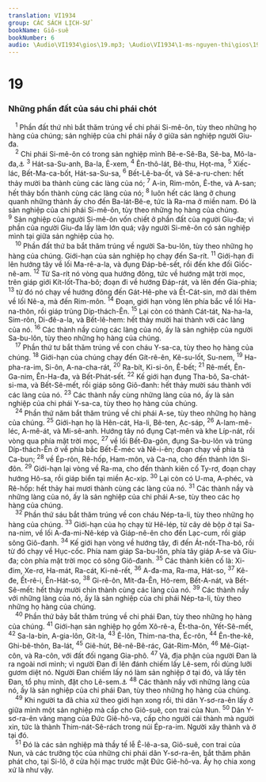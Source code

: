```yaml
---
translation: VI1934
group: CÁC SÁCH LỊCH-SỬ
bookName: Giô-suê 
bookNumber: 6
audio: \Audio\VI1934\gios\19.mp3; \Audio\VI1934\1-ms-nguyen-thi\gios\19.mp3
---
```


<div class="title"><h1>19</h1><h3>Những phần đất của sáu chi phái chót</h3></div>
<span class="verse gios_19_1"> <sup>1</sup> Phần đất thứ nhì bắt thăm trúng về chi phái Si-mê-ôn, tùy theo những họ hàng của chúng; sản nghiệp của chi phái nầy ở giữa sản nghiệp người Giu-đa. <br/></span>
<span class="verse gios_19_2"> <sup>2</sup> Chi phái Si-mê-ôn có trong sản nghiệp mình Bê-e-Sê-Ba, Sê-ba, Mô-la-đa,<a data-toggle="tooltip" data-placement="bottom" title="1Su 4:28-33">⚓</a></span>
<span class="verse gios_19_3"><sup>3</sup> Hát-sa-Su-anh, Ba-la, Ê-xem, </span>
<span class="verse gios_19_4"><sup>4</sup> Ên-thô-lát, Bê-thu, Họt-ma, </span>
<span class="verse gios_19_5"><sup>5</sup> Xiếc-lác, Bết-Ma-ca-bốt, Hát-sa-Su-sa, </span>
<span class="verse gios_19_6"><sup>6</sup> Bết-Lê-ba-ốt, và Sê-a-ru-chen: hết thảy mười ba thành cùng các làng của nó; </span>
<span class="verse gios_19_7"><sup>7</sup> A-in, Rim-môn, Ê-the, và A-san; hết thảy bốn thành cùng các làng của nó; </span>
<span class="verse gios_19_8"><sup>8</sup> luôn hết các làng ở chung quanh những thành ấy cho đến Ba-lát-Bê-e, tức là Ra-ma ở miền nam. Đó là sản nghiệp của chi phái Si-mê-ôn, tùy theo những họ hàng của chúng. </span>
<span class="verse gios_19_9"><sup>9</sup> Sản nghiệp của người Si-mê-ôn vốn chiết ở phần đất của người Giu-đa; vì phần của người Giu-đa lấy làm lớn quá; vậy người Si-mê-ôn có sản nghiệp mình tại giữa sản nghiệp của họ. <br/></span>
<span class="verse gios_19_10"> <sup>10</sup> Phần đất thứ ba bắt thăm trúng về người Sa-bu-lôn, tùy theo những họ hàng của chúng. Giới-hạn của sản nghiệp họ chạy đến Sa-rít. </span>
<span class="verse gios_19_11"><sup>11</sup> Giới-hạn đi lên hướng tây về lối Ma-rê-a-la, và đụng Đáp-bê-sết, rồi đến khe đối Giốc-nê-am. </span>
<span class="verse gios_19_12"><sup>12</sup> Từ Sa-rít nó vòng qua hướng đông, tức về hướng mặt trời mọc, trên giáp giới Kít-lốt-Tha-bô; đoạn đi về hướng Đáp-rát, và lên đến Gia-phia; </span>
<span class="verse gios_19_13"><sup>13</sup> từ đó nó chạy về hướng đông đến Gát-Hê-phe và Ết-Cát-sin, mở dài thêm về lối Nê-a, mà đến Rim-môn. </span>
<span class="verse gios_19_14"><sup>14</sup> Đoạn, giới hạn vòng lên phía bắc về lối Ha-na-thôn, rồi giáp trũng Díp-thách-Ên. </span>
<span class="verse gios_19_15"><sup>15</sup> Lại còn có thành Cát-tát, Na-ha-la, Sim-rôn, Di-đê-a-la, và Bết-lê-hem: hết thảy mười hai thành với các làng của nó. </span>
<span class="verse gios_19_16"><sup>16</sup> Các thành nầy cùng các làng của nó, ấy là sản nghiệp của người Sa-bu-lôn, tùy theo những họ hàng của chúng. <br/></span>
<span class="verse gios_19_17"> <sup>17</sup> Phần thứ tư bắt thăm trúng về con cháu Y-sa-ca, tùy theo họ hàng của chúng. </span>
<span class="verse gios_19_18"><sup>18</sup> Giới-hạn của chúng chạy đến Gít-rê-ên, Kê-su-lốt, Su-nem, </span>
<span class="verse gios_19_19"><sup>19</sup> Ha-pha-ra-im, Si-ôn, A-na-cha-rát, </span>
<span class="verse gios_19_20"><sup>20</sup> Ra-bít, Ki-si-ôn, Ê-bết; </span>
<span class="verse gios_19_21"><sup>21</sup> Rê-mết, Ên-Ga-nim, Ên-Ha-đa, và Bết-Phát-sết. </span>
<span class="verse gios_19_22"><sup>22</sup> Kế giới hạn đụng Tha-bô, Sa-chát-si-ma, và Bết-Sê-mết, rồi giáp sông Giô-đanh: hết thảy mười sáu thành với các làng của nó. </span>
<span class="verse gios_19_23"><sup>23</sup> Các thành nầy cùng những làng của nó, ấy là sản nghiệp của chi phái Y-sa-ca, tùy theo họ hàng của chúng. <br/></span>
<span class="verse gios_19_24"> <sup>24</sup> Phần thứ năm bắt thăm trúng về chi phái A-se, tùy theo những họ hàng của chúng. </span>
<span class="verse gios_19_25"><sup>25</sup> Giới-hạn họ là Hên-cát, Ha-li, Bê-ten, Ạc-sáp, </span>
<span class="verse gios_19_26"><sup>26</sup> A-lam-mê-léc, A-mê-át, và Mi-sê-anh. Hướng tây nó đụng Cạt-mên và khe Líp-nát, rồi vòng qua phía mặt trời mọc, </span>
<span class="verse gios_19_27"><sup>27</sup> về lối Bết-Đa-gôn, đụng Sa-bu-lôn và trũng Díp-thách-Ên ở về phía bắc Bết-Ê-méc và Nê-i-ên; đoạn chạy về phía tả Ca-bun; </span>
<span class="verse gios_19_28"><sup>28</sup> về Ép-rôn, Rê-hốp, Ham-môn, và Ca-na, cho đến thành lớn Si-đôn. </span>
<span class="verse gios_19_29"><sup>29</sup> Giới-hạn lại vòng về Ra-ma, cho đến thành kiên cố Ty-rơ, đoạn chạy hướng Hô-sa, rồi giáp biển tại miền Ạc-xíp. </span>
<span class="verse gios_19_30"><sup>30</sup> Lại còn có U-ma, A-phéc, và Rê-hốp: hết thảy hai mươi thành cùng các làng của nó. </span>
<span class="verse gios_19_31"><sup>31</sup> Các thành nầy và những làng của nó, ấy là sản nghiệp của chi phái A-se, tùy theo các họ hàng của chúng. <br/></span>
<span class="verse gios_19_32"> <sup>32</sup> Phần thứ sáu bắt thăm trúng về con cháu Nép-ta-li, tùy theo những họ hàng của chúng. </span>
<span class="verse gios_19_33"><sup>33</sup> Giới-hạn của họ chạy từ Hê-lép, từ cây dẻ bộp ở tại Sa-na-nim, về lối A-đa-mi-Nê-kép và Giáp-nê-ên cho đến Lạc-cum, rồi giáp sông Giô-đanh. </span>
<span class="verse gios_19_34"><sup>34</sup> Kế giới hạn vòng về hướng tây, đi đến Át-nốt-Tha-bô, rồi từ đó chạy về Hục-cốc. Phía nam giáp Sa-bu-lôn, phía tây giáp A-se và Giu-đa; còn phía mặt trời mọc có sông Giô-đanh. </span>
<span class="verse gios_19_35"><sup>35</sup> Các thành kiên cố là: Xi-đim, Xe-rơ, Ha-mát, Ra-cát, Ki-nê-rết, </span>
<span class="verse gios_19_36"><sup>36</sup> A-đa-ma, Ra-ma, Hát-so, </span>
<span class="verse gios_19_37"><sup>37</sup> Kê-đe, Ết-rê-i, Ên-Hát-so, </span>
<span class="verse gios_19_38"><sup>38</sup> Gi-rê-ôn, Mít-đa-Ên, Hô-rem, Bết-A-nát, và Bết-Sê-mết: hết thảy mười chín thành cùng các làng của nó. </span>
<span class="verse gios_19_39"><sup>39</sup> Các thành nầy với những làng của nó, ấy là sản nghiệp của chi phái Nép-ta-li, tùy theo những họ hàng của chúng. <br/></span>
<span class="verse gios_19_40"> <sup>40</sup> Phần thứ bảy bắt thăm trúng về chi phái Đan, tùy theo những họ hàng của chúng. </span>
<span class="verse gios_19_41"><sup>41</sup> Giới-hạn sản nghiệp họ gồm Xô-rê-a, Ết-tha-ôn, Yết-Sê-mết, </span>
<span class="verse gios_19_42"><sup>42</sup> Sa-la-bin, A-gia-lôn, Gít-la, </span>
<span class="verse gios_19_43"><sup>43</sup> Ê-lôn, Thim-na-tha, Éc-rôn, </span>
<span class="verse gios_19_44"><sup>44</sup> Ên-the-kê, Ghi-bê-thôn, Ba-lát, </span>
<span class="verse gios_19_45"><sup>45</sup> Giê-hút, Bê-nê-Bê-rác, Gát-Rim-Môn, </span>
<span class="verse gios_19_46"><sup>46</sup> Mê-Giạt-côn, và Ra-côn, với đất đối ngang Gia-phô. </span>
<span class="verse gios_19_47"><sup>47</sup> Vả, địa phận của người Đan là ra ngoài nơi mình; vì người Đan đi lên đánh chiếm lấy Lê-sem, rồi dùng lưỡi gươm diệt nó. Người Đan chiếm lấy nó làm sản nghiệp ở tại đó, và lấy tên Đan, tổ phụ mình, đặt cho Lê-sem.<a data-toggle="tooltip" data-placement="bottom" title="Cac 18:27-29">⚓</a></span>
<span class="verse gios_19_48"><sup>48</sup> Các thành nầy với những làng của nó, ấy là sản nghiệp của chi phái Đan, tùy theo những họ hàng của chúng. <br/></span>
<span class="verse gios_19_49"> <sup>49</sup> Khi người ta đã chia xứ theo giới hạn xong rồi, thì dân Y-sơ-ra-ên lấy ở giữa mình một sản nghiệp mà cấp cho Giô-suê, con trai của Nun. </span>
<span class="verse gios_19_50"><sup>50</sup> Dân Y-sơ-ra-ên vâng mạng của Đức Giê-hô-va, cấp cho người cái thành mà người xin, tức là thành Thim-nát-Sê-rách trong núi Ép-ra-im. Người xây thành và ở tại đó. <br/></span>
<span class="verse gios_19_51"> <sup>51</sup> Đó là các sản nghiệp mà thầy tế lễ Ê-lê-a-sa, Giô-suê, con trai của Nun, và các trưởng tộc của những chi phái dân Y-sơ-ra-ên, bắt thăm phân phát cho, tại Si-lô, ở cửa hội mạc trước mặt Đức Giê-hô-va. Ấy họ chia xong xứ là như vậy. <br/></span>
